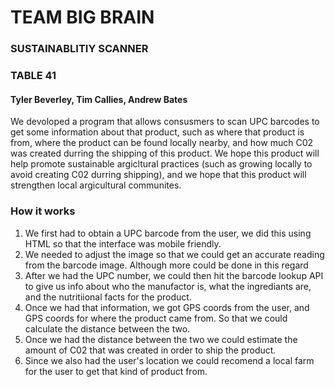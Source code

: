 # TEAM BIG BRAIN 
  
### SUSTAINABLITIY SCANNER
  
### TABLE 41
  
#### Tyler Beverley, Tim Callies, Andrew Bates
  

We devoloped a program that allows consusmers to scan UPC barcodes to get some information about that product, such as where that product is from, where the product can be found locally nearby, and how much C02 was created durring the shipping of this product. We hope this product will help promote sustainable argicltural practices (such as growing locally to avoid creating C02 durring shipping), and we hope that this product will strengthen local argicultural communites. 


### How it works
1. We first had to obtain a UPC barcode from the user, we did this using HTML so that the interface was mobile friendly. 
2. We needed to adjust the image so that we could get an accurate reading from the barcode image. Although more could be done in this regard
3. After we had the UPC number, we could then hit the barcode lookup API to give us info about who the manufactor is, what the ingrediants are, and the nutritiional facts for the product.  
4. Once we had that information, we got GPS coords from the user, and GPS coords for where the product came from. So that we could calculate the distance between the two. 
5. Once we had the distance between the two we could estimate the amount of C02 that was created in order to ship the product. 
6. Since we also had the user's location we could recomend a local farm for the user to get that kind of product from. 

